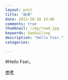 ```yaml
---
layout: post  
title: "由来"  
date: 2013-10-18 14:06  
comments: true
thumbnail: /img/road.jpg  
keywords: GaoGuiling  
description: "Hello Fser."
categories:  

---  
```


#Hello Fser。

[参考](http://beyondvincent.com/blog/2013/08/03/108-creating-a-github-blog-using-octopress/)
